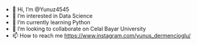 - 👋 Hi, I’m @Yunuz4545
- 👀 I’m interested in Data Science
- 🌱 I’m currently learning Python
- 💞️ I’m looking to collaborate on Celal Bayar University
- 📫 How to reach me https://www.instagram.com/yunus_dermencioglu/

<!---
Yunuz4545/Yunuz4545 is a ✨ special ✨ repository because its `README.md` (this file) appears on your GitHub profile.
You can click the Preview link to take a look at your changes.
--->
